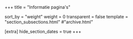 +++
title = "Informatie pagina's"

sort_by = "weight"
weight = 0
transparent = false
template = "section_subsections.html" #"archive.html"


[extra]
hide_section_dates = true
+++

